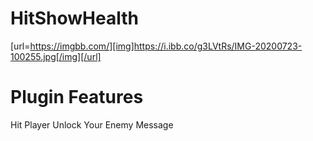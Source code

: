 # HitShowHealth
[url=https://imgbb.com/][img]https://i.ibb.co/g3LVtRs/IMG-20200723-100255.jpg[/img][/url]

# Plugin Features

Hit Player Unlock Your Enemy Message
